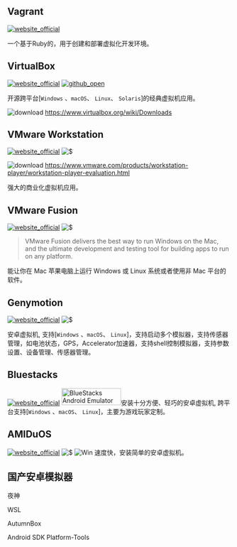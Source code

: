 ## Vagrant
[![website_official](https://gitbook07.oss-cn-hangzhou.aliyuncs.com/website_official.svg)](https://www.vagrantup.com/)

一个基于Ruby的，用于创建和部署虚拟化开发环境。

## VirtualBox
[![website_official](https://gitbook07.oss-cn-hangzhou.aliyuncs.com/website_official.svg)](https://www.virtualbox.org/) [![github_open](https://gitbook07.oss-cn-hangzhou.aliyuncs.com/github_open.svg)](https://sourceforge.net/projects/phpvirtualbox/)

开源跨平台[`Windows` 、`macOS`、 `Linux`、 `Solaris`]的经典虚拟机应用。

![download](https://gitbook07.oss-cn-hangzhou.aliyuncs.com/download.svg) https://www.virtualbox.org/wiki/Downloads

## VMware Workstation
[![website_official](https://gitbook07.oss-cn-hangzhou.aliyuncs.com/website_official.svg)](https://www.vmware.com/) ![$](https://gitbook07.oss-cn-hangzhou.aliyuncs.com/money_pay.svg)

![download](https://gitbook07.oss-cn-hangzhou.aliyuncs.com/download.svg) https://www.vmware.com/products/workstation-player/workstation-player-evaluation.html

强大的商业化虚拟机应用。

## VMware Fusion
[![website_official](https://gitbook07.oss-cn-hangzhou.aliyuncs.com/website_official.svg)](https://www.vmware.com/) ![$](https://gitbook07.oss-cn-hangzhou.aliyuncs.com/money_pay.svg)

> VMware Fusion delivers the best way to run Windows on the Mac, and the ultimate development and testing tool for building apps to run on any platform.

能让你在 Mac 苹果电脑上运行 Windows 或 Linux 系统或者使用非 Mac 平台的软件。

## Genymotion
[![website_official](https://gitbook07.oss-cn-hangzhou.aliyuncs.com/website_official.svg)](https://www.genymotion.com/) ![$](https://gitbook07.oss-cn-hangzhou.aliyuncs.com/money_pay.svg)

安卓虚拟机, 支持[`Windows` 、`macOS`、 `Linux`]，支持启动多个模拟器，支持传感器管理，如电池状态，GPS，Accelerator加速器，支持shell控制模拟器，支持参数设置、设备管理、传感器管理。

## Bluestacks
[![website_official](https://gitbook07.oss-cn-hangzhou.aliyuncs.com/website_official.svg)](https://www.bluestacks.com/)
<img src="https://cdn-www.bluestacks.com/bs-images/bs-logo-new.png" height="38" width="134" alt="BlueStacks Android Emulator">安装十分方便、轻巧的安卓虚拟机, 跨平台支持[`Windows` 、`macOS`、 `Linux`]，主要为游戏玩家定制。
## AMIDuOS
[![website_official](https://gitbook07.oss-cn-hangzhou.aliyuncs.com/website_official.svg)](https://android-emulators.com/amiduos) ![$](https://gitbook07.oss-cn-hangzhou.aliyuncs.com/money_pay.svg) ![Win](https://gitbook07.oss-cn-hangzhou.aliyuncs.com/windows.svg)
速度快，安装简单的安卓虚拟机。

## 国产安卓模拟器

夜神

WSL

AutumnBox

Android SDK Platform-Tools